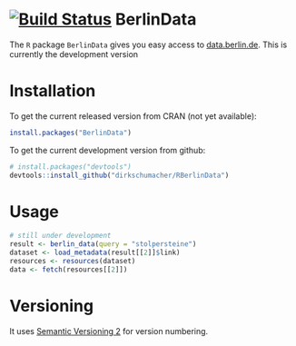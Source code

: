 [![Build Status](https://travis-ci.org/dirkschumacher/RBerlinData.png?branch=master)](https://travis-ci.org/dirkschumacher/RBerlinData)
BerlinData
===========

The `R` package `BerlinData` gives you easy access to [data.berlin.de](http://daten.berlin.de). This is currently the development version

# Installation

To get the current released version from CRAN (not yet available):

```R
install.packages("BerlinData")
```

To get the current development version from github:

```R
# install.packages("devtools")
devtools::install_github("dirkschumacher/RBerlinData")
```


# Usage
```R
# still under development
result <- berlin_data(query = "stolpersteine")
dataset <- load_metadata(result[[2]]$link)
resources <- resources(dataset)
data <- fetch(resources[[2]])
```

# Versioning
It uses [Semantic Versioning 2](http://semver.org/spec/v2.0.0.html) for version numbering.
